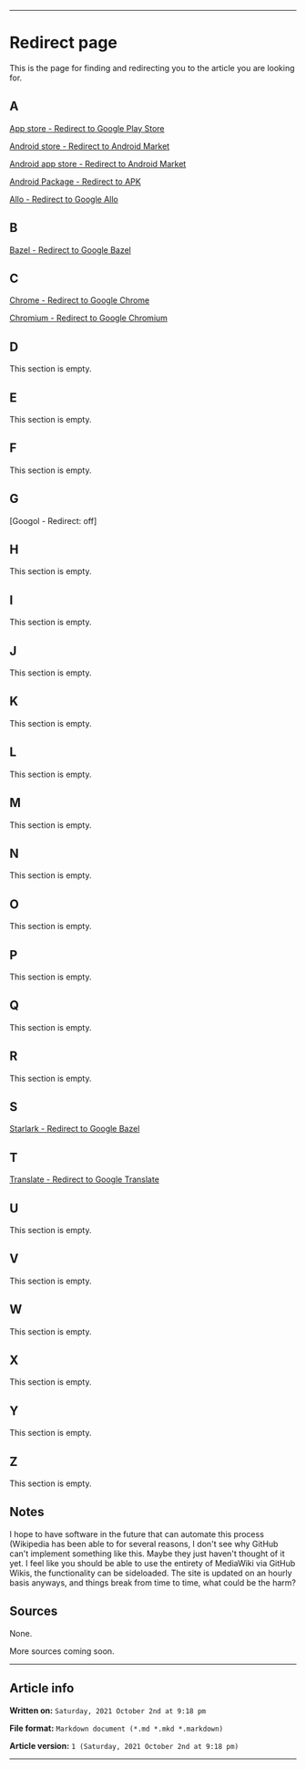 
***

# Redirect page

This is the page for finding and redirecting you to the article you are looking for.

## A

[App store - Redirect to Google Play Store](https://github.com/seanpm2001/Degoogle-your-life/wiki/Google-play-store/)

[Android store - Redirect to Android Market](https://github.com/seanpm2001/Degoogle-your-life/wiki/Android-market/)

[Android app store - Redirect to Android Market](https://github.com/seanpm2001/Degoogle-your-life/wiki/Android-market/)

[Android Package - Redirect to APK](https://github.com/seanpm2001/Degoogle-your-life/wiki/APK/)

[Allo - Redirect to Google Allo](https://github.com/seanpm2001/Degoogle-your-life/wiki/Google-Allo/)

## B

[Bazel - Redirect to Google Bazel](https://github.com/seanpm2001/Degoogle-your-life/wiki/Google-Bazel/)

## C

[Chrome - Redirect to Google Chrome](https://github.com/seanpm2001/Degoogle-your-life/wiki/Google-Chrome/)

[Chromium - Redirect to Google Chromium](https://github.com/seanpm2001/Degoogle-your-life/wiki/Google-Chromium/)

## D

This section is empty.

## E

This section is empty.

## F

This section is empty.

## G

[Googol - Redirect: off]

## H

This section is empty.

## I

This section is empty.

## J

This section is empty.

## K

This section is empty.

## L

This section is empty.

## M

This section is empty.

## N

This section is empty.

## O

This section is empty.

## P

This section is empty.

## Q

This section is empty.

## R

This section is empty.

## S

[Starlark - Redirect to Google Bazel](https://github.com/seanpm2001/Degoogle-your-life/wiki/Google-Bazel/)

## T

[Translate - Redirect to Google Translate](https://github.com/seanpm2001/Degoogle-your-life/wiki/Google-Translate/)

## U

This section is empty.

## V

This section is empty.

## W

This section is empty.

## X

This section is empty.

## Y

This section is empty.

## Z

This section is empty.

## Notes

I hope to have software in the future that can automate this process (Wikipedia has been able to for several reasons, I don't see why GitHub can't implement something like this. Maybe they just haven't thought of it yet. I feel like you should be able to use the entirety of MediaWiki via GitHub Wikis, the functionality can be sideloaded. The site is updated on an hourly basis anyways, and things break from time to time, what could be the harm?

## Sources

None.

More sources coming soon.

***

## Article info

**Written on:** `Saturday, 2021 October 2nd at 9:18 pm`

**File format:** `Markdown document (*.md *.mkd *.markdown)`

**Article version:** `1 (Saturday, 2021 October 2nd at 9:18 pm)`

***

